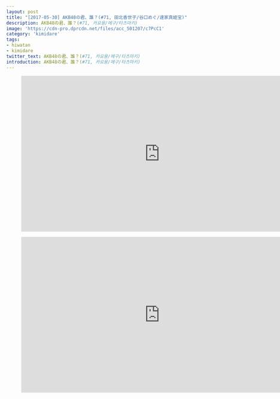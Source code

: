 ```yaml
---
layout: post
title: "[2017-05-30] AKB48の君、誰？(#71, 田北香世子/谷口めぐ/達家真姫宝)"
description: AKB48の君、誰？(#71, 카요용/메구/타츠마키)
image: 'https://cdn-pro.dprcdn.net/files/acc_501207/c7PcC1'
category: 'kimidare'
tags:
- hiwatan
- kimidare
twitter_text: AKB48の君、誰？(#71, 카요용/메구/타츠마키)
introduction: AKB48の君、誰？(#71, 카요용/메구/타츠마키)
---
```

<figure class="video_container">
<iframe width="740" height="416" src="https://serviceapi.nmv.naver.com/flash/convertIframeTag.nhn?vid=CC7A748E16493D0A73718DFBC0A220BCD361&outKey=V122e067de9ffc2e1ff70338657ee98c82b52223f57ec80e9a214338657ee98c82b52" frameborder="no" scrolling="no" webkitallowfullscreen mozallowfullscreen allowfullscreen></iframe>
</figure>

<figure class="video_container">
<iframe width="740" height="416" src="https://serviceapi.nmv.naver.com/flash/convertIframeTag.nhn?vid=DB8DAAE49F31D795DD881AB575D276BEF723&outKey=V12987a0af0e00b11ea7957707f7ce007402b286284ad651412fb57707f7ce007402b" frameborder="no" scrolling="no" webkitallowfullscreen mozallowfullscreen allowfullscreen></iframe>
</figure>
